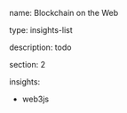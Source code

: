 name: Blockchain on the Web

type: insights-list

description: todo

section: 2

insights:
  - web3js

